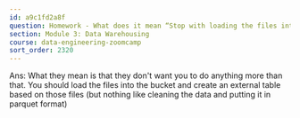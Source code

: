 ```yaml
---
id: a9c1fd2a8f
question: Homework - What does it mean “Stop with loading the files into a bucket.' Stop with loading the files into a bucket?”
section: Module 3: Data Warehousing
course: data-engineering-zoomcamp
sort_order: 2320
---
```


Ans: What they mean is that they don't want you to do anything more than that. You should load the files into the bucket and create an external table based on those files (but nothing like cleaning the data and putting it in parquet format)

